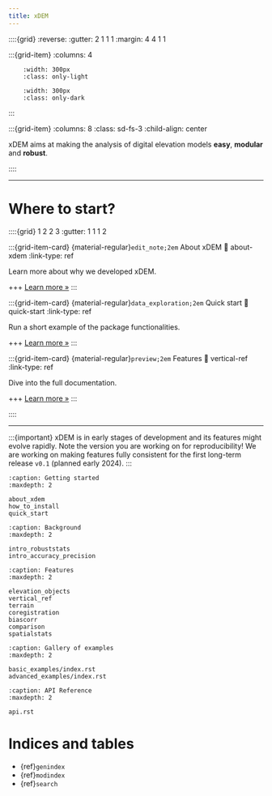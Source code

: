 ```yaml
---
title: xDEM
---
```


::::{grid}
:reverse:
:gutter: 2 1 1 1
:margin: 4 4 1 1

:::{grid-item}
:columns: 4

```{image} ./_static/xdem_logo_only.svg
    :width: 300px
    :class: only-light
```

```{image} ./_static/xdem_logo_only_dark.svg
    :width: 300px
    :class: only-dark
```
:::

:::{grid-item}
:columns: 8
:class: sd-fs-3
:child-align: center

xDEM aims at making the analysis of digital elevation models **easy**, **modular** and **robust**.

::::

----------------

# Where to start?

::::{grid} 1 2 2 3
:gutter: 1 1 1 2

:::{grid-item-card} {material-regular}`edit_note;2em` About xDEM
:link: about-xdem
:link-type: ref

Learn more about why we developed xDEM.

+++
[Learn more »](about-xdem)
:::

:::{grid-item-card} {material-regular}`data_exploration;2em` Quick start
:link: quick-start
:link-type: ref

Run a short example of the package functionalities.

+++
[Learn more »](quick-start)
:::

:::{grid-item-card} {material-regular}`preview;2em` Features
:link: vertical-ref
:link-type: ref

Dive into the full documentation.

+++
[Learn more »](vertical-ref)
:::

::::

----------------

:::{important}
xDEM is in early stages of development and its features might evolve rapidly. Note the version you are
working on for reproducibility!
We are working on making features fully consistent for the first long-term release `v0.1` (planned early 2024).
:::

```{toctree}
:caption: Getting started
:maxdepth: 2

about_xdem
how_to_install
quick_start
```

```{toctree}
:caption: Background
:maxdepth: 2

intro_robuststats
intro_accuracy_precision
```

```{toctree}
:caption: Features
:maxdepth: 2

elevation_objects
vertical_ref
terrain
coregistration
biascorr
comparison
spatialstats
```

```{toctree}
:caption: Gallery of examples
:maxdepth: 2

basic_examples/index.rst
advanced_examples/index.rst
```

```{toctree}
:caption: API Reference
:maxdepth: 2

api.rst
```

# Indices and tables

- {ref}`genindex`
- {ref}`modindex`
- {ref}`search`
